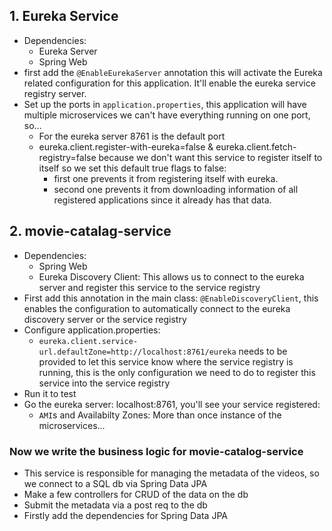 ## 1. Eureka Service 
- Dependencies:
    - Eureka Server
    - Spring Web
- first add the `@EnableEurekaServer` annotation this will activate the Eureka related configuration for this application. It'll enable the eureka service registry server.
- Set up the ports in `application.properties`, this application will have multiple microservices we can't have everything running on one port, so...
    - For the eureka server 8761 is the default port
    - eureka.client.register-with-eureka=false &
eureka.client.fetch-registry=false because we don't want this service to register itself to itself so we set this default true flags to false:
        - first one prevents it from registering itself with eureka.
        - second one prevents it from downloading information of all registered applications since it already has that data.

## 2. movie-catalag-service
- Dependencies:
    - Spring Web
    - Eureka Discovery Client: This allows us to connect to the eureka server and register this service to the service registry
- First add this annotation in the main class: `@EnableDiscoveryClient`, this enables the configuration to automatically connect to the eureka discovery server or the service registry
- Configure application.properties:
    - `eureka.client.service-url.defaultZone=http://localhost:8761/eureka` needs to be provided to let this service know where the service registry is running, this is the only configuration we need to do to register this service into the service registry
- Run it to test
- Go the eureka server: localhost:8761, you'll see your service registered:
    - `AMI`s and Availabilty Zones: More than once instance of the microservices...
### Now we write the business logic for movie-catalog-service
- This service is responsible for managing the metadata of the videos, so we connect to a SQL db via Spring Data JPA
- Make a few controllers for CRUD of the data on the db
- Submit the metadata via a post req to the db
- Firstly add the dependencies for Spring Data JPA